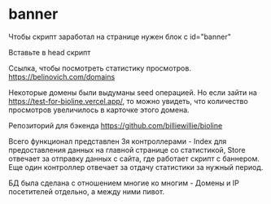 # banner

Чтобы скрипт заработал на странице нужен блок с id="banner"

Вставьте в head скрипт <script src="https://cdn.jsdelivr.net/gh/billiewillie/banner/script.js"></script>

Ссылка, чтобы посмотреть статистику просмотров. https://belinovich.com/domains

Некоторые домены были выдуманы seed операцией. Но если зайти на https://test-for-bioline.vercel.app/, то можно увидеть, что количество просмотров увеличилось в карточке этого домена.

Репозиторий для бэкенда https://github.com/billiewillie/bioline

Всего функционал представлен 3я контроллерами - Index для предоставления данных на главной странице со статистикой, Store отвечает за отправку данных с сайта, где работает скрипт с баннером. Еще один контроллер отвечает за отдачу статистики за нужный период.

БД была сделана с отношением многие ко многим - Домены и IP посетителей отдельно, а между ними пивот.
